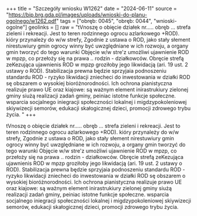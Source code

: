 +++
title = "Szczegóły wniosku W1262"
date = "2024-06-11"
source = "https://bip.brg.gda.pl/images/uploads/wnioski-do-planu-ogolnego/w1262.pdf"
tags = ["obręb: 0045", "obręb: 0044", "wnioski-ogolne"]
geolinks = []
raw = "tVnoszę o obięcie działek nr..... obręb ... strefa zieleni i rekreacji. Jest to teren rodzinnego ogrocu azlarkowego +ROD). kióry przynależy do w/w strefy, Zgodnie z ustawa o ROD, jako stały słement nirestuwiury gmin ogrocy winny być uwzględniane w ich rozwoju, a organy gmin tworzyć do tego warunki Objęcie w/w stre'z umożliwi ujawnienie ROD w mpzp, co przełoży się na prawa .. rodzin - działkowców. Obręcie strefą zeKezująca ujawnienis ROD w mpzp groziłoby jego likwidacją (ari. 19 ust. 2 ustawy o ROD). Stabilizacja prewna będzie sprzyjaia podnoszeniu standardu ROD - ryzyko likwidacji zniecheci do inwestowania w działki ROD sę obszarem o wysokiej bioróżnorodności. Ich ochrona pianistyczna realizuje prawo UE oraz kiajowe: są ważnym element inirastrukiury zielonej gminy siużą realizacji zadań gminy,  peiniac istotne funkcje społeczne. wsparcia socjalnego iniegracji społeczności lokalnej i migdzypokoleniowej skiywizecji semorów, edukacji skałogicznej dzieci, promocji zdrowego trybu życia. "
+++

tVnoszę o obięcie działek nr..... obręb ... strefa zieleni i rekreacji. Jest to teren rodzinnego
ogrocu azlarkowego +ROD). kióry przynależy do w/w strefy, Zgodnie z ustawa o ROD, jako stały słement
nirestuwiury gmin ogrocy winny być uwzględniane w ich rozwoju, a organy gmin tworzyć do tego warunki
Objęcie w/w stre'z umożliwi ujawnienie ROD w mpzp, co przełoży się na prawa .. rodzin - działkowców.
Obręcie strefą zeKezująca ujawnienis ROD w mpzp groziłoby jego likwidacją (ari. 19 ust. 2 ustawy o ROD).
Stabilizacja prewna będzie sprzyjaia podnoszeniu standardu ROD - ryzyko likwidacji zniecheci do
inwestowania w działki ROD sę obszarem o wysokiej bioróżnorodności. Ich ochrona pianistyczna realizuje
prawo UE oraz kiajowe: są ważnym element inirastrukiury zielonej gminy siużą realizacji zadań gminy, 
peiniac istotne funkcje społeczne. wsparcia socjalnego iniegracji społeczności lokalnej i migdzypokoleniowej
skiywizecji semorów, edukacji skałogicznej dzieci, promocji zdrowego trybu życia.




